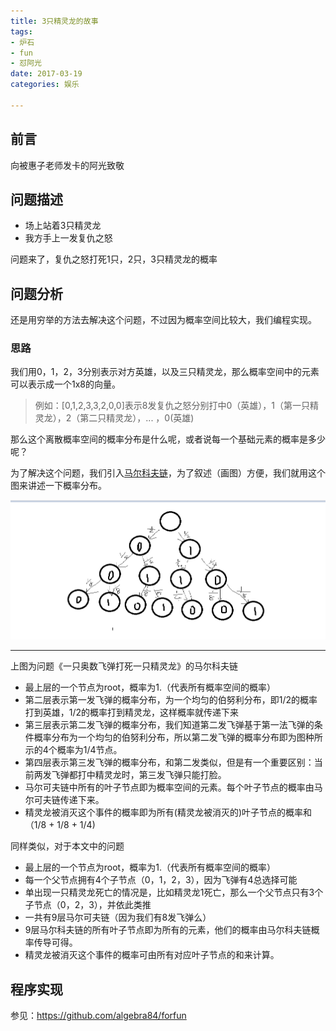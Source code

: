 ```yaml
---
title: 3只精灵龙的故事 
tags: 
- 炉石
- fun
- 怼阿光
date: 2017-03-19
categories: 娱乐

---
```



## 前言
向被惠子老师发卡的阿光致敬

## 问题描述
- 场上站着3只精灵龙
- 我方手上一发复仇之怒

问题来了，复仇之怒打死1只，2只，3只精灵龙的概率 

## 问题分析
还是用穷举的方法去解决这个问题，不过因为概率空间比较大，我们编程实现。
### 思路
我们用0，1，2，3分别表示对方英雄，以及三只精灵龙，那么概率空间中的元素可以表示成一个1x8的向量。
> 例如：[0,1,2,3,3,2,0,0]表示8发复仇之怒分别打中0（英雄），1（第一只精灵龙），2（第二只精灵龙），... ，0(英雄)

那么这个离散概率空间的概率分布是什么呢，或者说每一个基础元素的概率是多少呢？

为了解决这个问题，我们引入[马尔科夫链](https://zh.wikipedia.org/wiki/%E9%A9%AC%E5%B0%94%E5%8F%AF%E5%A4%AB%E9%93%BE)，为了叙述（画图）方便，我们就用这个图来讲述一下概率分布。

![Alt text](https://raw.githubusercontent.com/algebra84/blogEdit/master/%E5%BE%AE%E4%BF%A1%E6%88%AA%E5%9B%BE_20170317222104.png)

---

上图为问题《一只奥数飞弹打死一只精灵龙》的马尔科夫链

- 最上层的一个节点为root，概率为1.（代表所有概率空间的概率）
- 第二层表示第一发飞弹的概率分布，为一个均匀的伯努利分布，即1/2的概率打到英雄，1/2的概率打到精灵龙，这样概率就传递下来
- 第三层表示第二发飞弹的概率分布，我们知道第二发飞弹基于第一法飞弹的条件概率分布为一个均匀的伯努利分布，所以第二发飞弹的概率分布即为图种所示的4个概率为1/4节点。
- 第四层表示第三发飞弹的概率分布，和第二发类似，但是有一个重要区别：当前两发飞弹都打中精灵龙时，第三发飞弹只能打脸。
- 马尔可夫链中所有的叶子节点即为概率空间的元素。每个叶子节点的概率由马尔可夫链传递下来。
- 精灵龙被消灭这个事件的概率即为所有(精灵龙被消灭的)叶子节点的概率和（1/8 + 1/8 + 1/4)


同样类似，对于本文中的问题

- 最上层的一个节点为root，概率为1.（代表所有概率空间的概率）
- 每一个父节点拥有4个子节点（0，1，2，3），因为飞弹有4总选择可能
- 单出现一只精灵龙死亡的情况是，比如精灵龙1死亡，那么一个父节点只有3个子节点（0，2，3），并依此类推
- 一共有9层马尔可夫链（因为我们有8发飞弹么）
- 9层马尔科夫链的所有叶子节点即为所有的元素，他们的概率由马尔科夫链概率传导可得。
- 精灵龙被消灭这个事件的概率可由所有对应叶子节点的和来计算。

## 程序实现
参见：https://github.com/algebra84/forfun



